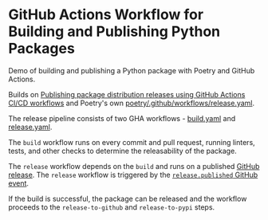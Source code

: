 # GitHub Actions Workflow for Building and Publishing Python Packages

Demo of building and publishing a Python package with Poetry and GitHub Actions.

Builds on [Publishing package distribution releases using GitHub Actions CI/CD workflows](https://packaging.python.org/en/latest/guides/publishing-package-distribution-releases-using-github-actions-ci-cd-workflows/)
and Poetry's own [poetry/.github/workflows/release.yaml](https://github.com/python-poetry/poetry/blob/main/.github/workflows/release.yaml).

The release pipeline consists of two GHA workflows -
[build.yaml](./.github/workflows/build.yaml) and [release.yaml](./.github/workflows/release.yaml).

The `build` workflow runs on every commit and pull request, running linters, tests, and other
checks to determine the releasability of the package.

The `release` workflow depends on the `build` and runs on a published
[GitHub release](https://docs.github.com/en/repositories/releasing-projects-on-github/managing-releases-in-a-repository).
The `release` workflow is triggered by the
[`release.published` GitHub event](https://docs.github.com/en/actions/writing-workflows/choosing-when-your-workflow-runs/events-that-trigger-workflows#release).

If the build is successful, the package can be released and
the workflow proceeds to the `release-to-github` and `release-to-pypi` steps.
